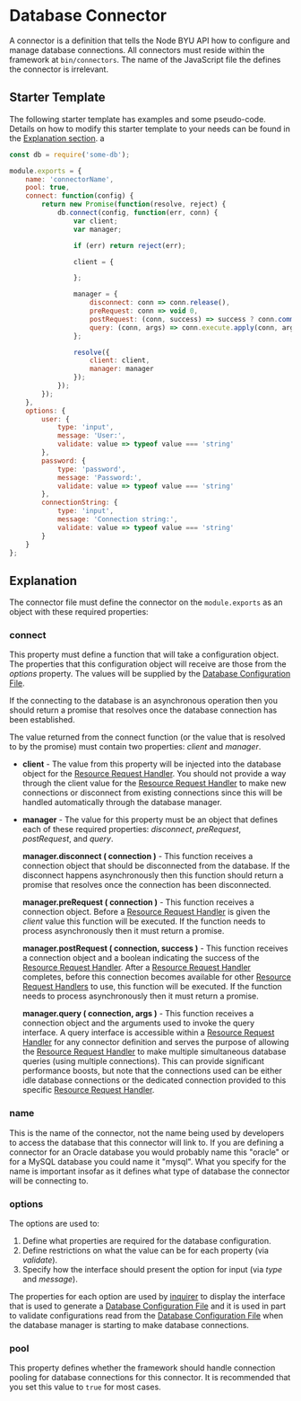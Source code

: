 # Database Connector

A connector is a definition that tells the Node BYU API how to configure and manage database connections. All connectors must reside within the framework at `bin/connectors`. The name of the JavaScript file the defines the connector is irrelevant.

## Starter Template

The following starter template has examples and some pseudo-code. Details on how to modify this starter template to your needs can be found in the [Explanation section](#explanation).
 a
```js
const db = require('some-db');

module.exports = {
    name: 'connectorName',
    pool: true,
    connect: function(config) {
        return new Promise(function(resolve, reject) {
            db.connect(config, function(err, conn) {
                var client;
                var manager;

                if (err) return reject(err);

                client = {

                };

                manager = {
                    disconnect: conn => conn.release(),
                    preRequest: conn => void 0,
                    postRequest: (conn, success) => success ? conn.commit() : conn.rollback(),
                    query: (conn, args) => conn.execute.apply(conn, args)
                };

                resolve({
                    client: client,
                    manager: manager
                });
            });
        });
    },
    options: {
        user: {
            type: 'input',
            message: 'User:',
            validate: value => typeof value === 'string'
        },
        password: {
            type: 'password',
            message: 'Password:',
            validate: value => typeof value === 'string'
        },
        connectionString: {
            type: 'input',
            message: 'Connection string:',
            validate: value => typeof value === 'string'
        }
    }
};
```

## Explanation

The connector file must define the connector on the `module.exports` as an object with these required properties:

### connect

This property must define a function that will take a configuration object. The properties that this configuration object will receive are those from the *options* property. The values will be supplied by the [Database Configuration File](./database-configuration-file.md).

If the connecting to the database is an asynchronous operation then you should return a promise that resolves once the database connection has been established.

The value returned from the connect function (or the value that is resolved to by the promise) must contain two properties: *client* and *manager*.

* **client** - The value from this property will be injected into the database object for the [Resource Request Handler](./resource.md). You should not provide a way through the client value for the [Resource Request Handler](./resource.md) to make new connections or disconnect from existing connections since this will be handled automatically through the database manager.

* **manager** - The value for this property must be an object that defines each of these required properties: *disconnect*, *preRequest*, *postRequest*, and *query*.

  **manager.disconnect ( connection )** - This function receives a connection object that should be disconnected from the database. If the disconnect happens asynchronously then this function should return a promise that resolves once the connection has been disconnected.

  **manager.preRequest ( connection )** - This function receives a connection object. Before a [Resource Request Handler](./resource.md) is given the *client* value this function will be executed. If the function needs to process asynchronously then it must return a promise.

   **manager.postRequest ( connection, success )** - This function receives a connection object and a boolean indicating the success of the [Resource Request Handler](./resource.md). After a [Resource Request Handler](./resource.md) completes, before this connection becomes available for other [Resource Request Handlers](./resource.md) to use, this function will be executed. If the function needs to process asynchronously then it must return a promise.

   **manager.query ( connection, args )** - This function receives a connection object and the arguments used to invoke the query interface. A query interface is accessible within a [Resource Request Handler](./resource.md) for any connector definition and serves the purpose of allowing the [Resource Request Handler](./resource.md) to make multiple simultaneous database queries (using multiple connections). This can provide significant performance boosts, but note that the connections used can be either idle database connections or the dedicated connection provided to this specific [Resource Request Handler](./resource.md).

### name

This is the name of the connector, not the name being used by developers to access the database that this connector will link to. If you are defining a connector for an Oracle database you would probably name this "oracle" or for a MySQL database you could name it "mysql". What you specify for the name is important insofar as it defines what type of database the connector will be connecting to.

### options

The options are used to:

1. Define what properties are required for the database configuration.
2. Define restrictions on what the value can be for each property (via *validate*).
3. Specify how the interface should present the option for input (via *type* and *message*).

The properties for each option are used by [inquirer](https://www.npmjs.com/package/inquirer) to display the interface that is used to generate a [Database Configuration File](./database-configuration-file.md) and it is used in part to validate configurations read from the [Database Configuration File](./database-configuration-file.md) when the database manager is starting to make database connections.

### pool

This property defines whether the framework should handle connection pooling for database connections for this connector. It is recommended that you set this value to `true` for most cases.